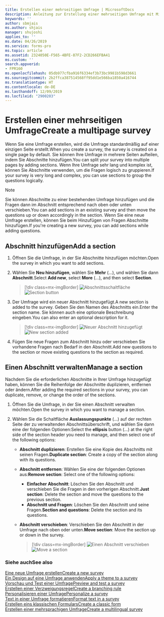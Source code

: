 ```yaml
---
title: Erstellen einer mehrseitigen Umfrage | MicrosoftDocs
description: Anleitung zur Erstellung einer mehrseitigen Umfrage mit Microsoft Forms Pro.
keywords: ''
author: sbmjais
ms.author: shjais
manager: shujoshi
applies_to: ''
ms.date: 04/26/2019
ms.service: forms-pro
ms.topic: article
ms.assetid: 2324050E-F565-4BFE-87F2-2CD266EFBA41
ms.custom: ''
search.appverid:
- FPR160
ms.openlocfilehash: 05db977cfba916f6334ef3b73bc9981b598d3661
ms.sourcegitcommit: 2b2ffca387514568ff95dd1e566ba1850a416744
ms.translationtype: HT
ms.contentlocale: de-DE
ms.lasthandoff: 12/09/2019
ms.locfileid: "2900203"
---
```

# <a name="create-a-multipage-survey"></a><span data-ttu-id="c74d5-103">Erstellen einer mehrseitigen Umfrage</span><span class="sxs-lookup"><span data-stu-id="c74d5-103">Create a multipage survey</span></span>

<span data-ttu-id="c74d5-104">Wenn Sie eine Umfrage erstellen, wird die Umfrage standardmäßig auf einer einzigen Seite erstellt.</span><span class="sxs-lookup"><span data-stu-id="c74d5-104">When you create a survey, the survey is created on a single page by default.</span></span> <span data-ttu-id="c74d5-105">Sie können Ihre Umfrage in mehrere Seiten aufteilen, indem Sie Abschnitte hinzufügen.</span><span class="sxs-lookup"><span data-stu-id="c74d5-105">You can split your survey into multiple pages by adding sections.</span></span> <span data-ttu-id="c74d5-106">Wenn Ihre Umfrage sehr lang und komplex ist, können Sie Abschnitte verwenden, um die Fragen logisch zu gruppieren.</span><span class="sxs-lookup"><span data-stu-id="c74d5-106">If your survey is very long and complex, you can use sections to group the questions logically.</span></span>

> [!NOTE]
> <span data-ttu-id="c74d5-107">Sie können Abschnitte zu einer bestehenden Umfrage hinzufügen und die Fragen dann im Abschnitt entsprechend nach oben oder unten verschieben.</span><span class="sxs-lookup"><span data-stu-id="c74d5-107">You can add sections in an existing survey and then move the questions up or down accordingly in the section.</span></span> <span data-ttu-id="c74d5-108">Wenn Sie eine neue Umfrage erstellen, können Sie beim Hinzufügen von Fragen Abschnitte hinzufügen.</span><span class="sxs-lookup"><span data-stu-id="c74d5-108">If you're creating a new survey, you can add sections while adding questions.</span></span>

## <a name="add-a-section"></a><span data-ttu-id="c74d5-109">Abschnitt hinzufügen</span><span class="sxs-lookup"><span data-stu-id="c74d5-109">Add a section</span></span>

1.  <span data-ttu-id="c74d5-110">Öffnen Sie die Umfrage, in der Sie Abschnitte hinzufügen möchten.</span><span class="sxs-lookup"><span data-stu-id="c74d5-110">Open the survey in which you want to add sections.</span></span>

2.  <span data-ttu-id="c74d5-111">Wählen Sie **Neu hinzufügen**, wählen Sie **Mehr** (...), und wählen Sie dann **Abschnitt**.</span><span class="sxs-lookup"><span data-stu-id="c74d5-111">Select **Add new**, select **More** (...), and then select **Section**.</span></span>

    > [!div class=mx-imgBorder]
    > <span data-ttu-id="c74d5-112">![Abschnittsschaltfläche](media/section-button.png "Abschnittsschaltfläche")</span><span class="sxs-lookup"><span data-stu-id="c74d5-112">![Section button](media/section-button.png "Section button")</span></span>

3.  <span data-ttu-id="c74d5-113">Der Umfrage wird ein neuer Abschnitt hinzugefügt.</span><span class="sxs-lookup"><span data-stu-id="c74d5-113">A new section is added to the survey.</span></span> <span data-ttu-id="c74d5-114">Geben Sie den Namen des Abschnitts ein.</span><span class="sxs-lookup"><span data-stu-id="c74d5-114">Enter the section name.</span></span> <span data-ttu-id="c74d5-115">Sie können auch eine optionale Beschreibung eingeben.</span><span class="sxs-lookup"><span data-stu-id="c74d5-115">You can also enter an optional description for it.</span></span>

    > [!div class=mx-imgBorder]
    > <span data-ttu-id="c74d5-116">![Neuer Abschnitt hinzugefügt](media/section-name.png "Neuer Abschnitt hinzugefügt")</span><span class="sxs-lookup"><span data-stu-id="c74d5-116">![New section added](media/section-name.png "New section added")</span></span>

4.  <span data-ttu-id="c74d5-117">Fügen Sie neue Fragen zum Abschnitt hinzu oder verschieben Sie vorhandene Fragen nach Bedarf in den Abschnitt.</span><span class="sxs-lookup"><span data-stu-id="c74d5-117">Add new questions to the section or move existing questions to the section as required.</span></span>

## <a name="manage-a-section"></a><span data-ttu-id="c74d5-118">Einen Abschnitt verwalten</span><span class="sxs-lookup"><span data-stu-id="c74d5-118">Manage a section</span></span>

<span data-ttu-id="c74d5-119">Nachdem Sie die erforderlichen Abschnitte in Ihrer Umfrage hinzugefügt haben, können Sie die Reihenfolge der Abschnitte duplizieren, entfernen oder ändern.</span><span class="sxs-lookup"><span data-stu-id="c74d5-119">After adding the required sections in your survey, you can duplicate, remove, or change the order of the sections.</span></span>

1.  <span data-ttu-id="c74d5-120">Öffnen Sie die Umfrage, in der Sie einen Abschnitt verwalten möchten.</span><span class="sxs-lookup"><span data-stu-id="c74d5-120">Open the survey in which you want to manage a section.</span></span>

2.  <span data-ttu-id="c74d5-121">Wählen Sie die Schaltfläche **Auslassungspunkte** (...) auf der rechten Seite der zu verwaltenden Abschnittsüberschrift, und wählen Sie dann eine der folgenden Optionen:</span><span class="sxs-lookup"><span data-stu-id="c74d5-121">Select the **ellipsis** button (...) at the right side of the section header you need to manage, and then select one of the following options:</span></span>

    - <span data-ttu-id="c74d5-122">**Abschnitt duplizieren**: Erstellen Sie eine Kopie des Abschnitts mit seinen Fragen.</span><span class="sxs-lookup"><span data-stu-id="c74d5-122">**Duplicate section**: Create a copy of the section along with its questions.</span></span>
    - <span data-ttu-id="c74d5-123">**Abschnitt entfernen**: Wählen Sie eine der folgenden Optionen aus:</span><span class="sxs-lookup"><span data-stu-id="c74d5-123">**Remove section**: Select one of the following options:</span></span>
        - <span data-ttu-id="c74d5-124">**Einfacher Abschnitt**: Löschen Sie den Abschnitt und verschieben Sie die Fragen in den vorherigen Abschnitt.</span><span class="sxs-lookup"><span data-stu-id="c74d5-124">**Just section**: Delete the section and move the questions to the previous section.</span></span>
        - <span data-ttu-id="c74d5-125">**Abschnitt und Fragen**: Löschen Sie den Abschnitt und seine Fragen.</span><span class="sxs-lookup"><span data-stu-id="c74d5-125">**Section and questions**: Delete the section and its questions.</span></span>
    - <span data-ttu-id="c74d5-126">**Abschnitt verschieben**: Verschieben Sie den Abschnitt in der Umfrage nach oben oder unten.</span><span class="sxs-lookup"><span data-stu-id="c74d5-126">**Move section**: Move the section up or down in the survey.</span></span>
        
        > [!div class=mx-imgBorder]
        > <span data-ttu-id="c74d5-127">![Einen Abschnitt verschieben](media/move-section.png "Einen Abschnitt verschieben")</span><span class="sxs-lookup"><span data-stu-id="c74d5-127">![Move a section](media/move-section.png "Move a section")</span></span>

### <a name="see-also"></a><span data-ttu-id="c74d5-128">Siehe auch</span><span class="sxs-lookup"><span data-stu-id="c74d5-128">See also</span></span>

[<span data-ttu-id="c74d5-129">Eine neue Umfrage erstellen</span><span class="sxs-lookup"><span data-stu-id="c74d5-129">Create a new survey</span></span>](create-new-survey.md)<br>
[<span data-ttu-id="c74d5-130">Ein Design auf eine Umfrage anwenden</span><span class="sxs-lookup"><span data-stu-id="c74d5-130">Apply a theme to a survey</span></span>](apply-theme.md)<br>
[<span data-ttu-id="c74d5-131">Vorschau und Test einer Umfrage</span><span class="sxs-lookup"><span data-stu-id="c74d5-131">Preview and test a survey</span></span>](preview-test-survey.md)<br>
[<span data-ttu-id="c74d5-132">Erstellen einer Verzweigungsregel</span><span class="sxs-lookup"><span data-stu-id="c74d5-132">Create a branching rule</span></span>](create-branching-rule.md)<br>
[<span data-ttu-id="c74d5-133">Personalisieren einer Umfrage</span><span class="sxs-lookup"><span data-stu-id="c74d5-133">Personalize a survey</span></span>](personalize-survey.md)<br>
[<span data-ttu-id="c74d5-134">Text in einer Umfrage formatieren</span><span class="sxs-lookup"><span data-stu-id="c74d5-134">Format text in a survey</span></span>](survey-text-format.md)<br>
[<span data-ttu-id="c74d5-135">Erstellen eins klassischen Formulars</span><span class="sxs-lookup"><span data-stu-id="c74d5-135">Create a classic form</span></span>](create-classic-form.md)<br>
[<span data-ttu-id="c74d5-136">Erstellen einer mehrsprachigen Umfrage</span><span class="sxs-lookup"><span data-stu-id="c74d5-136">Create a multilingual survey</span></span>](create-multilingual-survey.md)
